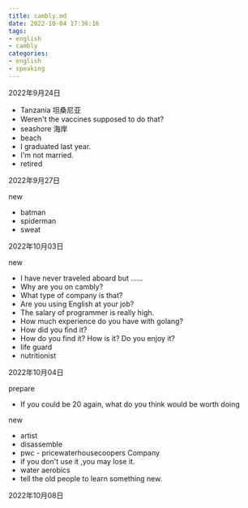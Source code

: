 ```yaml
---
title: cambly.md
date: 2022-10-04 17:36:16
tags:
- english
- cambly
categories:
- english
- speaking
---
```


2022年9月24日

- Tanzania 坦桑尼亚
- Weren't the vaccines supposed to do that?
- seashore 海岸
- beach
- I graduated last year.
- I'm not married.
- retired

2022年9月27日

new

- batman
- spiderman
- sweat

2022年10月03日

new

- I have never traveled aboard but ......
- Why are you on cambly?
- What type of company is that?
- Are you using English at your job?
- The salary of programmer is really high.
- How much experience do you have with golang?
- How did you find it?
- How do you find it? How is it? Do you enjoy it?
- life guard
- nutritionist

2022年10月04日

prepare

- If you could be 20 again, what do you think would be worth doing

new

- artist
- disassemble
- pwc - pricewaterhousecoopers Company
- if you don't use it ,you may lose it.
- water aerobics
- tell the old people to learn something new.





2022年10月08日

